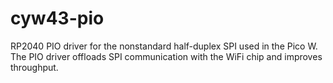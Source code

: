# cyw43-pio

RP2040 PIO driver for the nonstandard half-duplex SPI used in the Pico W. The PIO driver offloads SPI communication with the WiFi chip and improves throughput.
